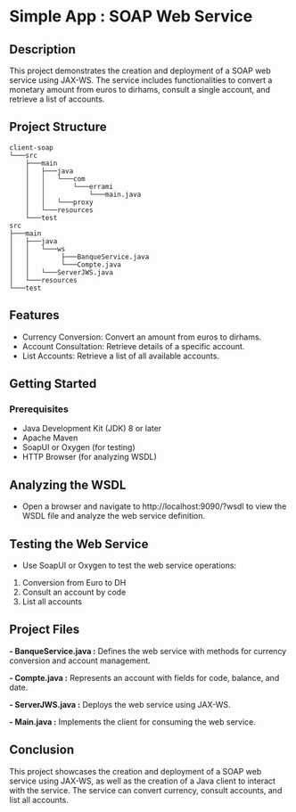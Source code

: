 # Simple App : SOAP Web Service

## Description

This project demonstrates the creation and deployment of a SOAP web service using JAX-WS. The service includes functionalities to convert a monetary amount from euros to dirhams, consult a single account, and retrieve a list of accounts.
## Project Structure

```
client-soap
└───src
    ├───main
    │   ├───java
    │   │   └───com
    │   │       └───errami
    │   │           └───main.java
    │   │   └───proxy
    │   └───resources
    └───test
src
├───main
│   ├───java
│   │   └───ws
│   │        ├───BanqueService.java
│   │        └───Compte.java
│   │   └───ServerJWS.java
│   └───resources
└───test
```
## Features

- Currency Conversion: Convert an amount from euros to dirhams.
- Account Consultation: Retrieve details of a specific account.
- List Accounts: Retrieve a list of all available accounts.

## Getting Started
### Prerequisites
- Java Development Kit (JDK) 8 or later
- Apache Maven
- SoapUI or Oxygen (for testing)
- HTTP Browser (for analyzing WSDL)

## Analyzing the WSDL

- Open a browser and navigate to http://localhost:9090/?wsdl to view the WSDL file and analyze the web service definition.

## Testing the Web Service

- Use SoapUI or Oxygen to test the web service operations:
1. Conversion from Euro to DH
2. Consult an account by code
3. List all accounts

## Project Files

**- BanqueService.java :**
Defines the web service with methods for currency conversion and account management.

**- Compte.java :**
Represents an account with fields for code, balance, and date.

**- ServerJWS.java :**
Deploys the web service using JAX-WS.

**- Main.java :**
Implements the client for consuming the web service.


## Conclusion

This project showcases the creation and deployment of a SOAP web service using JAX-WS, as well as the creation of a Java client to interact with the service. The service can convert currency, consult accounts, and list all accounts.